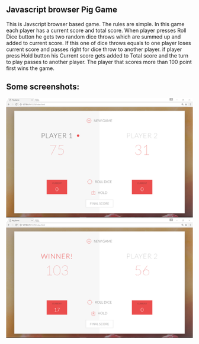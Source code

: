 <h2> Javascript browser Pig Game </h2>
This is Javscript browser based game. The rules are simple. In this game each player has a current score and total score. When player presses Roll Dice button he gets two random dice throws which are summed up and added to current score. If this one of dice throws equals to one player loses current score and passes right for dice throw to another player. if player press Hold button his Current score gets added to Total score and the turn to play passes to another player. The player that scores more than 100 point first wins the game.

<h2> Some screenshots: </h2>
<a href="https://github.com/PyArchitect/JavaScript_Browser_PigGame/blob/master/PigGame1.png?raw=true" target="_blank"><img src="https://github.com/PyArchitect/JavaScript_Browser_PigGame/blob/master/PigGame1.png?raw=true" alt="history" style="max-width:100%;"></a>
<br>
<a href="https://github.com/PyArchitect/JavaScript_Browser_PigGame/blob/master/PigGame2.png?raw=true" target="_blank"><img src="https://github.com/PyArchitect/JavaScript_Browser_PigGame/blob/master/PigGame2.png?raw=true" alt="history" style="max-width:100%;"></a>
